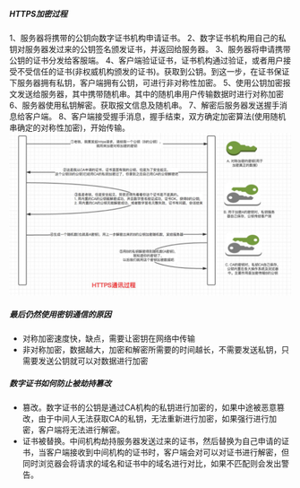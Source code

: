 











##### HTTPS加密过程
1、服务器将携带的公钥向数字证书机构申请证书。
2、数字证书机构用自己的私钥对服务器发过来的公钥签名颁发证书，并返回给服务器。
3、服务器将申请携带公钥的证书分发给客服端。
4、客户端验证证书，证书机构通过验证，或者用户接受不受信任的证书(非权威机构颁发的证书)。获取到公钥。到这一步，在证书保证下服务器拥有私钥，客户端拥有公钥，可进行非对称性加密。
5、使用公钥加密报文发送给服务器，其中携带随机串。其中的随机串用户传输数据时进行对称加密
6、服务器使用私钥解密。获取报文信息及随机串。
7、解密后服务器发送握手消息给客户端。
8、客户端接受握手消息，握手结束，双方确定加密算法(使用随机串确定的对称性加密)，开始传输。
![HTTPS加密过程](../images/HTTPS加密过程.jpg)


##### 最后仍然使用密钥通信的原因
- 对称加密速度快，缺点，需要让密钥在网络中传输
- 非对称加密，数据越大，加密和解密所需要的时间越长，不需要发送私钥，只需要发送公钥就可以对数据进行加密

##### 数字证书如何防止被劫持篡改
- 篡改。数字证书的公钥是通过CA机构的私钥进行加密的，如果中途被恶意篡改，由于中间人无法获取CA的私钥，无法重新进行加密，如果强行进行加密，客户端将无法进行解密。
- 证书被替换。中间机构劫持服务器发送过来的证书，然后替换为自己申请的证书，当客户端接收到中间机构的证书时，客户端会对可以对证书进行解密，但同时浏览器会将请求的域名和证书中的域名进行对比，如果不匹配则会发出警告。

